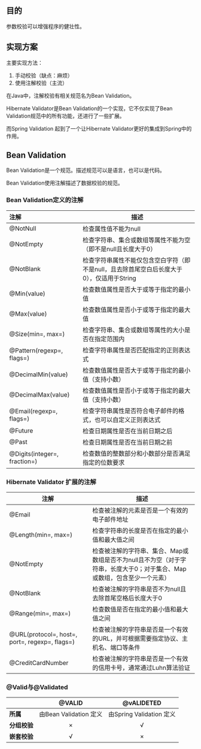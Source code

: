 ## 目的

参数校验可以增强程序的健壮性。

## 实现方案

主要实现方法：

1. 手动校验（缺点：麻烦）
2. 使用注解校验（主流）

在Java中，注解校验有相关规范名为Bean Validation。

Hibernate Validator是Bean Validation的一个实现，它不仅实现了Bean Validation规范中的所有功能，还进行了一些扩展。

而Spring Validation 起到了一个让Hibernate Validator更好的集成到Spring中的作用。

## Bean Validation

Bean Validation是一个规范。描述规范可以是语言，也可以是代码。

Bean Validation使用注解描述了数据校验的规范。



### Bean Validation定义的注解

| 注解                         | 描述                                                         |
| :--------------------------- | ------------------------------------------------------------ |
| @NotNull                     | 检查属性值不能为null                                         |
| @NotEmpty                    | 检查字符串、集合或数组等属性不能为空（即不是null且长度大于0） |
| @NotBlank                    | 检查字符串属性不能仅包含空白字符（即不是null，且去除首尾空白后长度大于0），仅适用于String |
| @Min(value)                  | 检查数值属性是否大于或等于指定的最小值                       |
| @Max(value)                  | 检查数值属性是否小于或等于指定的最大值                       |
| @Size(min=, max=)            | 检查字符串、集合或数组等属性的大小是否在指定范围内           |
| @Pattern(regexp=, flags=)    | 检查字符串属性是否匹配指定的正则表达式                       |
| @DecimalMin(value)           | 检查数值属性是否大于或等于指定的最小值（支持小数）           |
| @DecimalMax(value)           | 检查数值属性是否小于或等于指定的最大值（支持小数）           |
| @Email(regexp=, flags=)      | 检查字符串属性是否符合电子邮件的格式，也可以自定义正则表达式 |
| @Future                      | 检查日期属性是否在当前日期之后                               |
| @Past                        | 检查日期属性是否在当前日期之前                               |
| @Digits(integer=, fraction=) | 检查数值的整数部分和小数部分是否满足指定的位数要求           |



### Hibernate Validator 扩展的注解

| 注解                                           | 描述                                                         |
| ---------------------------------------------- | ------------------------------------------------------------ |
| @Email                                         | 检查被注解的元素是否是一个有效的电子邮件地址                 |
| @Length(min=, max=)                            | 检查字符串的长度是否在指定的最小值和最大值之间               |
| @NotEmpty                                      | 检查被注解的字符串、集合、Map或数组是否不为null且不为空（对于字符串，长度大于0；对于集合、Map或数组，包含至少一个元素） |
| @NotBlank                                      | 检查被注解的字符串是否不为null且去除首尾空格后长度大于0      |
| @Range(min=, max=)                             | 检查数值是否在指定的最小值和最大值之间                       |
| @URL(protocol=, host=, port=, regexp=, flags=) | 检查被注解的字符串是否是一个有效的URL，并可根据需要指定协议、主机名、端口等条件 |
| @CreditCardNumber                              | 检查被注解的字符串是否是一个有效的信用卡号，通常通过Luhn算法验证 |

### @Valid与@Validated

|              |       **@VALID**       |      **@vALIDETED**      |
| ------------ | :--------------------: | :----------------------: |
| **所属**     | 由Bean Validation 定义 | 由Spring Validation 定义 |
| **分组校验** |           ×            |            √             |
| **嵌套校验** |           √            |            ×             |

